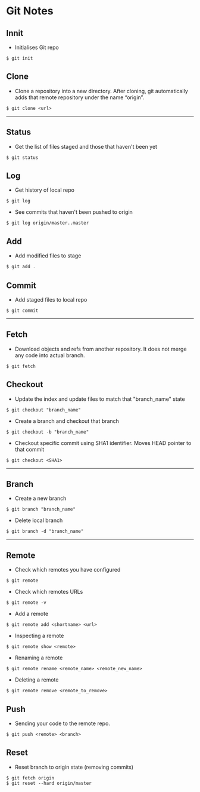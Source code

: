 # Git Notes
## Innit
* Initialises Git repo
```
$ git init 
```
## Clone
* Clone a repository into a new directory. After cloning, git automatically adds that remote repository under the name “origin”.
```
$ git clone <url>
```
---
## Status
* Get the list of files staged and those that haven't been yet
```
$ git status 
```
## Log
* Get history of local repo
```
$ git log
```
* See commits that haven't been pushed to origin
```
$ git log origin/master..master
```
## Add
* Add modified files to stage
```javascript   
$ git add . 
```
## Commit
* Add staged files to local repo
```
$ git commit
```
---
## Fetch
* Download objects and refs from another repository. It does not merge any code into actual branch.
```
$ git fetch
```
## Checkout
* Update the index and update files to match that "branch_name" state
```
$ git checkout "branch_name"
```
* Create a branch and checkout that branch
```
$ git checkout -b "branch_name"
```
* Checkout specific commit using SHA1 identifier. Moves HEAD pointer to that commit
```
$ git checkout <SHA1>
```
---
## Branch
* Create a new branch
```
$ git branch "branch_name"
```
* Delete local branch
```
$ git branch -d "branch_name"
```
---
## Remote
* Check which remotes you have configured
```
$ git remote
```
* Check which remotes URLs
```
$ git remote -v
```
* Add a remote
```
$ git remote add <shortname> <url>
```
* Inspecting a remote
```
$ git remote show <remote>
```
* Renaming a remote
```
$ git remote rename <remote_name> <remote_new_name>
```
* Deleting a remote
```
$ git remote remove <remote_to_remove>
```
## Push
* Sending your code to the remote repo.
```
$ git push <remote> <branch>
```

## Reset
* Reset branch to origin state (removing commits)
```
$ git fetch origin
$ git reset --hard origin/master
```
